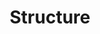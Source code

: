 ---
layout:       default
title:        Structure
parent:       SIP Specification 0.1
has_children: true
nav_order:    3
nav_exclude:  false
---